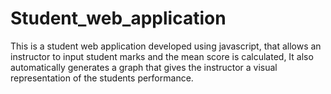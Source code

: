 # Student_web_application
This is a student web application developed using javascript,  that allows an instructor to input student marks and the mean score is calculated,
It also automatically generates a graph that gives the instructor a visual representation of the students performance.
